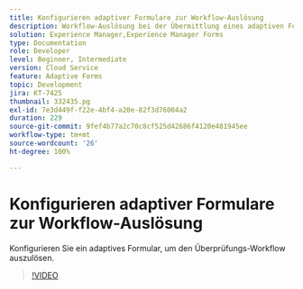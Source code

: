 ```yaml
---
title: Konfigurieren adaptiver Formulare zur Workflow-Auslösung
description: Workflow-Auslösung bei der Übermittlung eines adaptiven Formulars
solution: Experience Manager,Experience Manager Forms
type: Documentation
role: Developer
level: Beginner, Intermediate
version: Cloud Service
feature: Adaptive Forms
topic: Development
jira: KT-7425
thumbnail: 332435.pg
exl-id: 7e3d449f-f22e-4bf4-a20e-82f3d76004a2
duration: 229
source-git-commit: 9fef4b77a2c70c8cf525d42686f4120e481945ee
workflow-type: tm+mt
source-wordcount: '26'
ht-degree: 100%

---
```


# Konfigurieren adaptiver Formulare zur Workflow-Auslösung

Konfigurieren Sie ein adaptives Formular, um den Überprüfungs-Workflow auszulösen.

>[!VIDEO](https://video.tv.adobe.com/v/332435?quality=12&learn=on)
